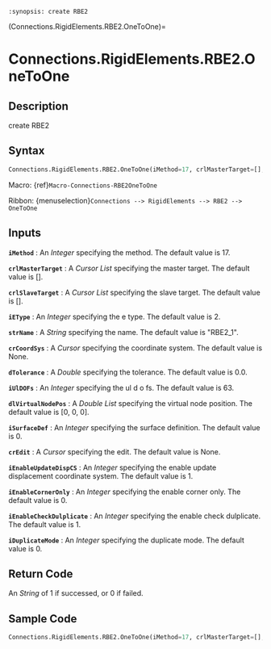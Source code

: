 ```{module} Connections.RigidElements.RBE2.OneToOne()
:synopsis: create RBE2
```

(Connections.RigidElements.RBE2.OneToOne)=

# Connections.RigidElements.RBE2.OneToOne

## Description

create RBE2

## Syntax

```python
Connections.RigidElements.RBE2.OneToOne(iMethod=17, crlMasterTarget=[], crlSlaveTarget=[], iEType=2, strName="RBE2_1", crCoordSys=None, dTolerance=0.0, iUlDOFs=63, dlVirtualNodePos=[0, 0, 0], iSurfaceDef=0, crEdit=None, iEnableUpdateDispCS=1, iEnableCornerOnly=0, iEnableCheckDulplicate=1, iDuplicateMode=0)
```

Macro: {ref}`Macro-Connections-RBE2OneToOne`

Ribbon: {menuselection}`Connections --> RigidElements --> RBE2 --> OneToOne`

## Inputs

**`iMethod`**
: An _Integer_ specifying the method. The default value is 17.

**`crlMasterTarget`**
: A _Cursor List_ specifying the master target. The default value is [].

**`crlSlaveTarget`**
: A _Cursor List_ specifying the slave target. The default value is [].

**`iEType`**
: An _Integer_ specifying the e type. The default value is 2.

**`strName`**
: A _String_ specifying the name. The default value is "RBE2_1".

**`crCoordSys`**
: A _Cursor_ specifying the coordinate system. The default value is None.

**`dTolerance`**
: A _Double_ specifying the tolerance. The default value is 0.0.

**`iUlDOFs`**
: An _Integer_ specifying the ul d o fs. The default value is 63.

**`dlVirtualNodePos`**
: A _Double List_ specifying the virtual node position. The default value is [0, 0, 0].

**`iSurfaceDef`**
: An _Integer_ specifying the surface definition. The default value is 0.

**`crEdit`**
: A _Cursor_ specifying the edit. The default value is None.

**`iEnableUpdateDispCS`**
: An _Integer_ specifying the enable update displacement coordinate system. The default value is 1.

**`iEnableCornerOnly`**
: An _Integer_ specifying the enable corner only. The default value is 0.

**`iEnableCheckDulplicate`**
: An _Integer_ specifying the enable check dulplicate. The default value is 1.

**`iDuplicateMode`**
: An _Integer_ specifying the duplicate mode. The default value is 0.

## Return Code

An _String_ of 1 if successed, or 0 if failed.

## Sample Code

```python
Connections.RigidElements.RBE2.OneToOne(iMethod=17, crlMasterTarget=[], crlSlaveTarget=[], iEType=2, strName="RBE2_1", crCoordSys=None, dTolerance=0.0, iUlDOFs=63, dlVirtualNodePos=[0, 0, 0], iSurfaceDef=0, crEdit=None, iEnableUpdateDispCS=1, iEnableCornerOnly=0, iEnableCheckDulplicate=1, iDuplicateMode=0)
```
